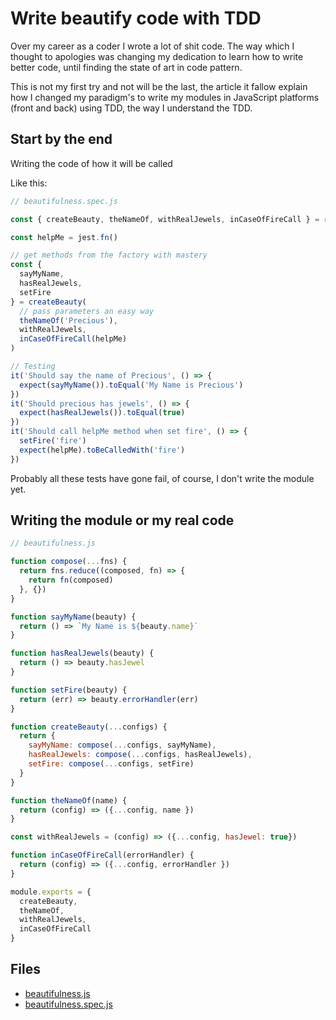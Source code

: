 # Write beautify code with TDD 

Over my career as a coder I wrote a lot of shit code.
The way which I thought to apologies was changing my dedication to learn how to write better code, until finding the state of art in code pattern.

This is not my first try and not will be the last, the article it fallow explain how I changed my paradigm's to write my modules in JavaScript platforms (front and back) using TDD, the way I understand the TDD.


## Start by the end
Writing the code of how it will be called

Like this:
```js
// beautifulness.spec.js

const { createBeauty, theNameOf, withRealJewels, inCaseOfFireCall } = require('./beautifulness')

const helpMe = jest.fn()

// get methods from the factory with mastery
const {
  sayMyName,
  hasRealJewels,
  setFire
} = createBeauty(
  // pass parameters an easy way
  theNameOf('Precious'),
  withRealJewels,
  inCaseOfFireCall(helpMe)
)

// Testing
it('Should say the name of Precious', () => {
  expect(sayMyName()).toEqual('My Name is Precious')
})
it('Should precious has jewels', () => {
  expect(hasRealJewels()).toEqual(true)
})
it('Should call helpMe method when set fire', () => {
  setFire('fire')
  expect(helpMe).toBeCalledWith('fire')
})
```

Probably all these tests have gone fail, of course, I don't write the module yet.

## Writing the module or my real code

```js
// beautifulness.js

function compose(...fns) {
  return fns.reduce((composed, fn) => {
    return fn(composed)
  }, {})
}

function sayMyName(beauty) {
  return () => `My Name is ${beauty.name}`
}

function hasRealJewels(beauty) {
  return () => beauty.hasJewel
}

function setFire(beauty) {
  return (err) => beauty.errorHandler(err)
}

function createBeauty(...configs) {
  return {
    sayMyName: compose(...configs, sayMyName),
    hasRealJewels: compose(...configs, hasRealJewels),
    setFire: compose(...configs, setFire)
  }
}

function theNameOf(name) {
  return (config) => ({...config, name })
}

const withRealJewels = (config) => ({...config, hasJewel: true})

function inCaseOfFireCall(errorHandler) {
  return (config) => ({...config, errorHandler })
}

module.exports = {
  createBeauty,
  theNameOf,
  withRealJewels,
  inCaseOfFireCall
}
```

## Files

- [beautifulness.js](./beautifulness.js)
- [beautifulness.spec.js](./beautifulness.spec.js)